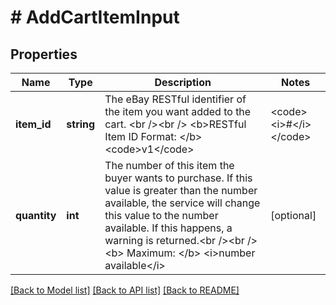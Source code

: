# # AddCartItemInput

## Properties

Name | Type | Description | Notes
------------ | ------------- | ------------- | -------------
**item_id** | **string** | The eBay RESTful identifier of the item you want added to the cart. &lt;br /&gt;&lt;br /&gt; &lt;b&gt;RESTful Item ID Format: &lt;/b&gt;&lt;code&gt;v1&lt;/code&gt;|&lt;code&gt;&lt;i&gt;#&lt;/i&gt;&lt;/code&gt;|&lt;code&gt;&lt;i&gt;#&lt;/i&gt;&lt;/code&gt; &lt;br /&gt;&lt;b&gt; For example: &lt;/b&gt; &lt;br /&gt;&lt;code&gt;v1|2**********2|0&lt;/code&gt; &lt;br /&gt;&lt;code&gt;v1|1**********2|4**********2&lt;/code&gt; &lt;br /&gt;&lt;br /&gt;For more information about item ID for RESTful APIs, see the &lt;a href&#x3D;\&quot;/api-docs/buy/static/api-browse.html#Legacy\&quot;&gt;Legacy API compatibility&lt;/a&gt; section of the &lt;i&gt;Buy APIs Overview&lt;/i&gt;.&lt;br /&gt;&lt;br /&gt;&lt;b&gt; Maximum number of items in a cart: &lt;/b&gt; 100 | [optional]
**quantity** | **int** | The number of this item the buyer wants to purchase. If this value is greater than the number available, the service will change this value to the number available. If this happens, a warning is returned.&lt;br /&gt;&lt;br /&gt;&lt;b&gt; Maximum: &lt;/b&gt; &lt;i&gt;number available&lt;/i&gt; | [optional]

[[Back to Model list]](../../README.md#models) [[Back to API list]](../../README.md#endpoints) [[Back to README]](../../README.md)
